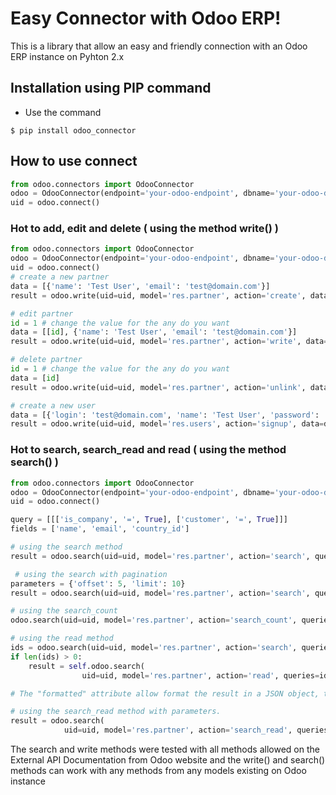 # Easy Connector with Odoo ERP!
This is a library that allow an easy and friendly connection with an Odoo ERP instance on Pyhton 2.x

## Installation using PIP command
- Use the command
```shell
$ pip install odoo_connector
```

## How to use connect
```python
from odoo.connectors import OdooConnector
odoo = OdooConnector(endpoint='your-odoo-endpoint', dbname='your-odoo-dbname', username='your-odoo-user', password='your-odoo-password')
uid = odoo.connect()
```
### Hot to add, edit and delete ( using the method write() )
```python
from odoo.connectors import OdooConnector
odoo = OdooConnector(endpoint='your-odoo-endpoint', dbname='your-odoo-dbname', username='your-odoo-user', password='your-odoo-password')
uid = odoo.connect()
# create a new partner
data = [{'name': 'Test User', 'email': 'test@domain.com'}]
result = odoo.write(uid=uid, model='res.partner', action='create', data=data)

# edit partner
id = 1 # change the value for the any do you want
data = [[id], {'name': 'Test User', 'email': 'test@domain.com'}]
result = odoo.write(uid=uid, model='res.partner', action='write', data=data)

# delete partner
id = 1 # change the value for the any do you want
data = [id]
result = odoo.write(uid=uid, model='res.partner', action='unlink', data=data)

# create a new user
data = [{'login': 'test@domain.com', 'name': 'Test User', 'password': '123456'}]
result = odoo.write(uid=uid, model='res.users', action='signup', data=data)
```

### Hot to search, search_read and read ( using the method search() )
```python
from odoo.connectors import OdooConnector
odoo = OdooConnector(endpoint='your-odoo-endpoint', dbname='your-odoo-dbname', username='your-odoo-user', password='your-odoo-password')
uid = odoo.connect()

query = [[['is_company', '=', True], ['customer', '=', True]]]
fields = ['name', 'email', 'country_id']

# using the search method
result = odoo.search(uid=uid, model='res.partner', action='search', queries=query, parameters=None)

 # using the search with pagination
parameters = {'offset': 5, 'limit': 10}
result = odoo.search(uid=uid, model='res.partner', action='search', queries=query, parameters=parameters)

# using the search_count
odoo.search(uid=uid, model='res.partner', action='search_count', queries=query)

# using the read method
ids = odoo.search(uid=uid, model='res.partner', action='search', queries=query, parameters={'limit': 1})
if len(ids) > 0:
    result = self.odoo.search(
                uid=uid, model='res.partner', action='read', queries=ids, parameters={'fields': fields}  formatted=True)

# The "formatted" attribute allow format the result in a JSON object, this is a boolean attribute by default is False

# using the search_read method with parameters.
result = odoo.search(
            uid=uid, model='res.partner', action='search_read', queries=query, parameters={'fields': fields, 'limit': 2}, formatted=True)
```

The search and write methods were tested with all methods allowed on the External API Documentation from Odoo website
and the write() and search() methods can work with any methods from any models existing on Odoo instance
